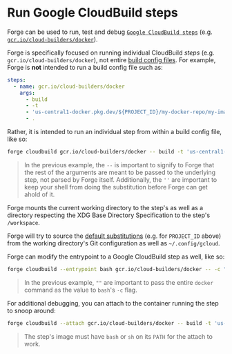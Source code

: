 # Run Google CloudBuild steps

Forge can be used to run, test and debug [`Google CloudBuild steps`](https://cloud.google.com/build/docs/configuring-builds/create-basic-configuration) (e.g. [`gcr.io/cloud-builders/docker`](https://cloud.google.com/build/docs/building/build-containers)).

Forge is specifically focused on running individual CloudBuild _steps_ (e.g. `gcr.io/cloud-builders/docker`), not entire [build config files](https://cloud.google.com/build/docs/configuring-builds/create-basic-configuration). For example, Forge is **not** intended to run a build config file such as:

```yml
steps:
  - name: gcr.io/cloud-builders/docker
    args:
      - build
      - -t
      - 'us-central1-docker.pkg.dev/${PROJECT_ID}/my-docker-repo/my-image'
      - .
```

Rather, it is intended to run an individual step from within a build config file, like so:

```sh
forge cloudbuild gcr.io/cloud-builders/docker -- build -t 'us-central1-docker.pkg.dev/${PROJECT_ID}/my-docker-repo/my-image' .
```

> In the previous example, the `--` is important to signify to Forge that the rest of the arguments are meant to be passed to the underlying step, not parsed by Forge itself. Additionally, the `''` are important to keep your shell from doing the substitution before Forge can get ahold of it.

Forge mounts the current working directory to the step's as well as a directory respecting the XDG Base Directory Specification to the step's `/workspace`.

Forge will try to source the [default substitutions](https://cloud.google.com/build/docs/configuring-builds/substitute-variable-values#using_default_substitutions) (e.g. for `PROJECT_ID` above) from the working directory's Git configuration as well as `~/.config/gcloud`.

Forge can modify the entrypoint to a Google CloudBuild step as well, like so:

```sh
forge cloudbuild --entrypoint bash gcr.io/cloud-builders/docker -- -c "docker build -t 'us-central1-docker.pkg.dev/${PROJECT_ID}/my-docker-repo/my-image' ."
```

> In the previous example, `""` are important to pass the entire `docker` command as the value to `bash`'s `-c` flag.

For additional debugging, you can attach to the container running the step to snoop around:

```sh
forge cloudbuild --attach gcr.io/cloud-builders/docker -- build -t 'us-central1-docker.pkg.dev/${PROJECT_ID}/my-docker-repo/my-image' .
```

> The step's image must have `bash` or `sh` on its `PATH` for the attach to work.
